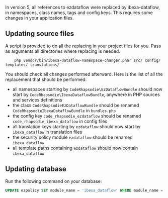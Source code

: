 In version 5, all references to ezdataflow were replaced by ibexa-dataflow, in namespaces, class names, tags and config keys.
This requires some changes in your application files.

## Updating source files

A script is provided to do all the replacing in your project files for you. Pass as arguments all directories where
replacing is needed.

```shell
    php vendor/bin/ibexa-dataflow-namespace-changer.phar src/ config/ templates/ translations/
```

You should check all changes performed afterward. Here is the list of all the replacement that should be performed:

- all namespaces starting by `CodeRhapsodie\EzDataflowBundle` should now start by `CodeRhapsodie\IbexaDataflowBundle`, anywhere in PHP sources and services definitions
- the class `CodeRhapsodieEzDataflowBundle` should be renamed `CodeRhapsodieIbexaDataflowBundle` in `bundles.php`
- the config key `code_rhapsodie_ezdataflow` should be renamed `code_rhapsodie_ibexa_dataflow` in config files
- all translation keys starting by `ezdataflow` should now start by `ibexa_dataflow` in translation files
- the security policy module `ezdataflow` should be renamed `ibexa_dataflow`
- all template paths containing `ezdataflow` should now contain `ibexa_dataflow`

## Updating database

Run the following command on your database:

```sql
UPDATE ezpolicy SET module_name = 'ibexa_dataflow' WHERE module_name = 'ezdataflow'
```
